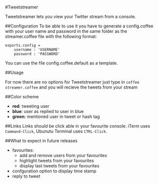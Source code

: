 #Tweetstreamer

Tweetstreamer lets you view your Twitter stream from a console. 

##Configuration
To be able to use it you have to generate a config.coffee with your user name and password in the same folder as the streamer.coffee file with the following format:

    exports.config =
        username : 'USERNAME'
        password : 'PASSWORD'

You can use the file config.coffee.default as a template.

##Usage

For now there are no options for Tweetstreamer just type in `coffee streamer.coffee` and you will recieve the tweets from your stream

##Color scheme

- **red**: tweeting user
- **blue**: user as replied to user in blue
- **green**: mentioned user in tweet or hash tag


##Links
Links should be click able in your favourite console. iTerm uses `Command-Click`, Ubunutu Terminal uses `CTRL-Click`.

##What to expect in future releases
- favourites: 
  - add and remove users from your favourites
  - highlight tweets from your favourites
  - display last tweets from your favourites
- confguration option to display time stamp
- reply to tweet

